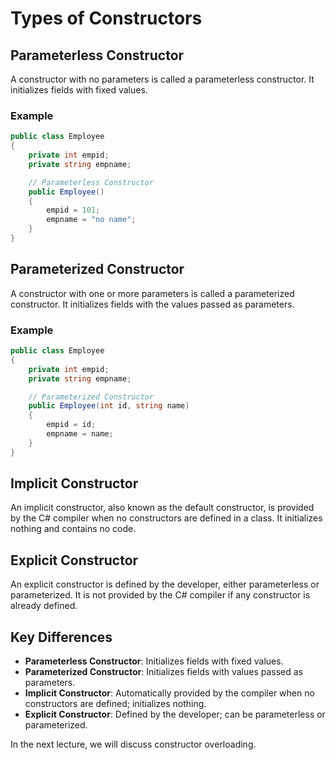
# Types of Constructors

## Parameterless Constructor
A constructor with no parameters is called a parameterless constructor. It initializes fields with fixed values.

### Example
```csharp
public class Employee
{
    private int empid;
    private string empname;

    // Parameterless Constructor
    public Employee()
    {
        empid = 101;
        empname = "no name";
    }
}
```

## Parameterized Constructor
A constructor with one or more parameters is called a parameterized constructor. It initializes fields with the values passed as parameters.

### Example
```csharp
public class Employee
{
    private int empid;
    private string empname;

    // Parameterized Constructor
    public Employee(int id, string name)
    {
        empid = id;
        empname = name;
    }
}
```

## Implicit Constructor
An implicit constructor, also known as the default constructor, is provided by the C# compiler when no constructors are defined in a class. It initializes nothing and contains no code.

## Explicit Constructor
An explicit constructor is defined by the developer, either parameterless or parameterized. It is not provided by the C# compiler if any constructor is already defined.

## Key Differences
- **Parameterless Constructor**: Initializes fields with fixed values.
- **Parameterized Constructor**: Initializes fields with values passed as parameters.
- **Implicit Constructor**: Automatically provided by the compiler when no constructors are defined; initializes nothing.
- **Explicit Constructor**: Defined by the developer; can be parameterless or parameterized.

In the next lecture, we will discuss constructor overloading.
